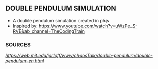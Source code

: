 ## DOUBLE PENDULUM SIMULATION
 * A double pendulum simulation created in p5js
 * Inspired by: https://www.youtube.com/watch?v=uWzPe_S-RVE&ab_channel=TheCodingTrain
### SOURCES
_https://web.mit.edu/jorloff/www/chaosTalk/double-pendulum/double-pendulum-en.html_

